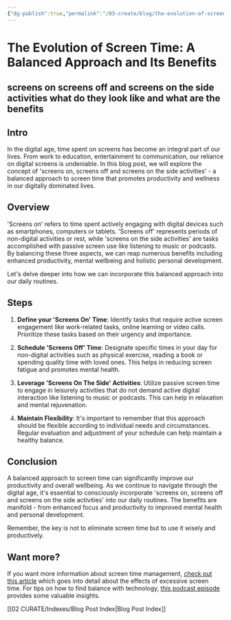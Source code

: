 ```yaml
---
{"dg-publish":true,"permalink":"/03-create/blog/the-evolution-of-screen-time-a-balanced-approach-and-its-benefits/","tags":["screentime"]}
---
```


# The Evolution of Screen Time: A Balanced Approach and Its Benefits 
## screens on screens off and screens on the side activities what do they look like and what are the benefits

## Intro
In the digital age, time spent on screens has become an integral part of our lives. From work to education, entertainment to communication, our reliance on digital screens is undeniable. In this blog post, we will explore the concept of 'screens on, screens off and screens on the side activities' - a balanced approach to screen time that promotes productivity and wellness in our digitally dominated lives.

## Overview
'Screens on' refers to time spent actively engaging with digital devices such as smartphones, computers or tablets. 'Screens off' represents periods of non-digital activities or rest, while 'screens on the side activities' are tasks accomplished with passive screen use like listening to music or podcasts. By balancing these three aspects, we can reap numerous benefits including enhanced productivity, mental wellbeing and holistic personal development.

Let's delve deeper into how we can incorporate this balanced approach into our daily routines.

## Steps

1. **Define your 'Screens On' Time**: Identify tasks that require active screen engagement like work-related tasks, online learning or video calls. Prioritize these tasks based on their urgency and importance.

2. **Schedule 'Screens Off' Time**: Designate specific times in your day for non-digital activities such as physical exercise, reading a book or spending quality time with loved ones. This helps in reducing screen fatigue and promotes mental health.

3. **Leverage 'Screens On The Side' Activities**: Utilize passive screen time to engage in leisurely activities that do not demand active digital interaction like listening to music or podcasts. This can help in relaxation and mental rejuvenation.

4. **Maintain Flexibility**: It's important to remember that this approach should be flexible according to individual needs and circumstances. Regular evaluation and adjustment of your schedule can help maintain a healthy balance.

## Conclusion
A balanced approach to screen time can significantly improve our productivity and overall wellbeing. As we continue to navigate through the digital age, it's essential to consciously incorporate 'screens on, screens off and screens on the side activities' into our daily routines. The benefits are manifold - from enhanced focus and productivity to improved mental health and personal development.

Remember, the key is not to eliminate screen time but to use it wisely and productively. 

## Want more?
If you want more information about screen time management, [check out this article](https://www.psychologytoday.com/us/blog/mental-wealth/201402/gray-matters-too-much-screen-time-damages-the-brain) which goes into detail about the effects of excessive screen time. For tips on how to find balance with technology, [this podcast episode](https://www.npr.org/podcasts/510343/indistractable-with-nir-eyal) provides some valuable insights.

[[02 CURATE/Indexes/Blog Post Index\|Blog Post Index]]